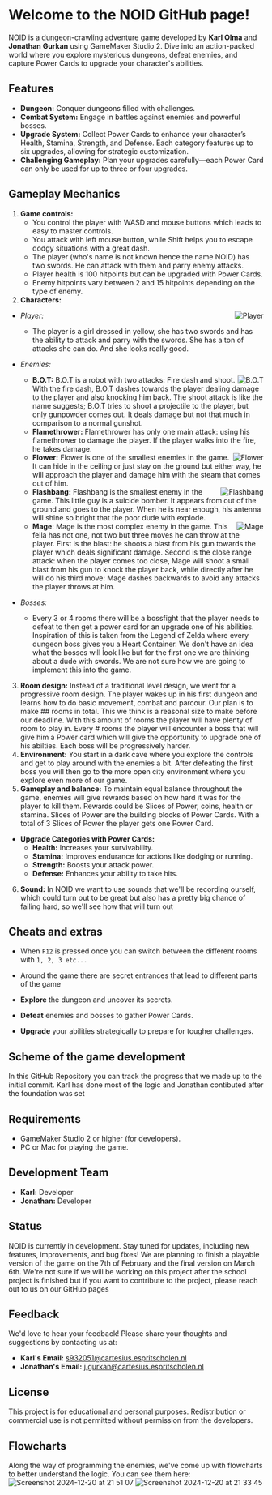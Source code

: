 # Welcome to the NOID GitHub page!

NOID is a dungeon-crawling adventure game developed by **Karl Olma** and **Jonathan Gurkan** using GameMaker Studio 2. Dive into an action-packed world where you explore mysterious dungeons, defeat enemies, and capture Power Cards to upgrade your character's abilities.

## Features

- **Dungeon:** Conquer dungeons filled with challenges.
- **Combat System:** Engage in battles against enemies and powerful bosses.
- **Upgrade System:** Collect Power Cards to enhance your character’s Health, Stamina, Strength, and Defense. Each category features up to six upgrades, allowing for strategic customization.
- **Challenging Gameplay:** Plan your upgrades carefully—each Power Card can only be used for up to three or four upgrades.

## Gameplay Mechanics

1.  **Game controls:**
    - You control the player with WASD and mouse buttons which leads to easy to master controls.
    - You attack with left mouse button, while Shift helps you to escape dodgy situations with a great dash.
    - The player (who's name is not known hence the name NOID) has two swords. He can attack with them and parry enemy attacks.
    - Player health is 100 hitpoints but can be upgraded with Power Cards.
    - Enemy hitpoints vary between 2 and 15 hitpoints depending on the type of enemy.
2.  **Characters:**
- _Player:_ <img src="https://github.com/user-attachments/assets/c50d1de5-3277-466e-b370-c9c044a1755b" alt="Player" align="right">
  - The player is a girl dressed in yellow, she has two swords and has the ability to attack and parry with the swords. She has a ton of attacks she can do. And she looks really good.
- _Enemies:_
    - **B.O.T:** <img src="https://github.com/user-attachments/assets/ca2c8b13-851b-46f4-8716-28a14aaf18f9" alt="B.O.T" align="right">B.O.T is a robot with two attacks: Fire dash and shoot. With the fire dash, B.O.T dashes towards the player dealing damage to the player and also knocking him back. The shoot attack is like the name suggests; B.O.T tries to shoot a projectile to the player, but only gunpowder comes out. It deals damage but not that much in comparison to a normal gunshot.
    - **Flamethrower:** Flamethrower has only one main attack: using his flamethrower to damage the player. If the player walks into the fire, he takes damage.
    - **Flower:** <img src="https://github.com/user-attachments/assets/a4e98dda-0fe4-4101-99d5-1c9c8038a213" alt="Flower" align="right">Flower is one of the smallest enemies in the game. It can hide in the ceiling or just stay on the ground but either way, he will approach the player and damage him with the steam that comes out of him.
    - **Flashbang:** <img src="https://github.com/user-attachments/assets/bd932ed7-8904-4831-aec0-dc4af4ad2e85" alt="Flashbang" align="right">Flashbang is the smallest enemy in the game. This little guy is a suicide bomber. It appears from out of the ground and goes to the player. When he is near enough, his antenna will shine so bright that the poor dude with explode.
    - **Mage**: <img src="https://github.com/user-attachments/assets/6ceaec8e-1fdd-45e4-8d94-e7785ad2a18a" alt="Mage" align="right">Mage is the most complex enemy in the game. This fella has not one, not two but three moves he can throw at the player. First is the blast: he shoots a blast from his gun towards the player which deals significant damage. Second is the close range attack: when the player comes too close, Mage will shoot a small blast from his gun to knock the player back, while directly after he will do his third move: Mage dashes backwards to avoid any attacks the player throws at him.<br>

- _Bosses:_
  - Every 3 or 4 rooms there will be a bossfight that the player needs to defeat to then get a power card for an upgrade one of his abilities. Inspiration of this is taken from the Legend of Zelda where every dungeon boss gives you a Heart Container. We don't have an idea what the bosses will look like but for the first one we are thinking about a dude with swords. We are not sure how we are going to implement this into the game.

3.  **Room design:** Instead of a traditional level design, we went for a progressive room design. The player wakes up in his first dungeon and learns how to do basic movement, combat and parcour. Our plan is to make ## rooms in total. This we think is a reasonal size to make before our deadline. With this amount of rooms the player will have plenty of room to play in. Every # rooms the player will encounter a boss that will give him a Power card which will give the opportunity to upgrade one of his abilties. Each boss will be progressively harder.
4.  **Environment:** You start in a dark cave where you explore the controls and get to play around with the enemies a bit. After defeating the first boss you will then go to the more open city environment where you explore even more of our game.
5.  **Gameplay and balance:** To maintain equal balance throughout the game, enemies will give rewards based on how hard it was for the player to kill them. Rewards could be Slices of Power, coins, health or stamina. Slices of Power are the building blocks of Power Cards. With a total of 3 Slices of Power the player gets one Power Card.

- **Upgrade Categories with Power Cards:**
  - **Health:** Increases your survivability.
  - **Stamina:** Improves endurance for actions like dodging or running.
  - **Strength:** Boosts your attack power.
  - **Defense:** Enhances your ability to take hits.

6. **Sound:** In NOID we want to use sounds that we'll be recording ourself, which could turn out to be great but also has a pretty big chance of failing hard, so we'll see how that will turn out

## Cheats and extras

- When `F12` is pressed once you can switch between the different rooms with `1, 2, 3 etc...`
- Around the game there are secret entrances that lead to different parts of the game

- **Explore** the dungeon and uncover its secrets.
- **Defeat** enemies and bosses to gather Power Cards.
- **Upgrade** your abilities strategically to prepare for tougher challenges.

## Scheme of the game development

In this GitHub Repository you can track the progress that we made up to the initial commit. Karl has done most of the logic and Jonathan contibuted after the foundation was set

## Requirements

- GameMaker Studio 2 or higher (for developers).
- PC or Mac for playing the game.

## Development Team

- **Karl:** Developer
- **Jonathan:** Developer

## Status

NOID is currently in development. Stay tuned for updates, including new features, improvements, and bug fixes! We are planning to finish a playable version of the game on the 7th of February and the final version on March 6th. We're not sure if we will be working on this project after the school project is finished but if you want to contribute to the project, please reach out to us on our GitHub pages

## Feedback

We'd love to hear your feedback! Please share your thoughts and suggestions by contacting us at:

- **Karl's Email:** s932051@cartesius.espritscholen.nl
- **Jonathan's Email:** j.gurkan@cartesius.espritscholen.nl

## License

This project is for educational and personal purposes. Redistribution or commercial use is not permitted without permission from the developers.

## Flowcharts

Along the way of programming the enemies, we've come up with flowcharts to better understand the logic. You can see them here:
![Screenshot 2024-12-20 at 21 51 07](https://github.com/user-attachments/assets/2bbc6309-7ca7-4238-a183-d9e8c556c1e1)
![Screenshot 2024-12-20 at 21 33 45](https://github.com/user-attachments/assets/b32813ff-1d2f-42e9-9b97-3b1d061160e7)
